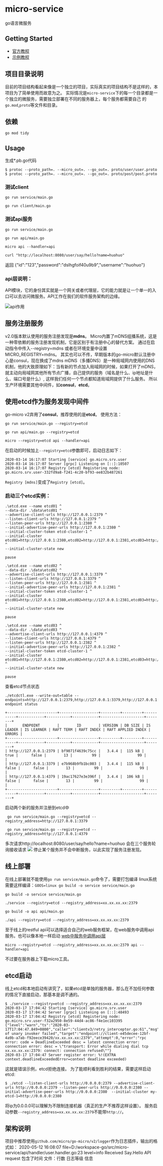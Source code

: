 # micro-service
go语言微服务

## Getting Started

- [官方教程](https://github.com/micro/docs/tree/master/getting-started)
- [示例教程](https://github.com/micro-in-cn/tutorials/tree/master/microservice-in-micro/part1)


## 项目目录说明
目前的项目结构看起来像是一个独立的项目，实际真实的项目结构不是这样的，本项目为了简单使用而故意为之。
实际情况是`micro-service`下的每一个目录都是一个独立的微服务，需要独立部署在不同的服务器上，每个服务都需要自己
的`go.mod`,`proto`等文件和目录。

## 依赖

`go mod tidy`
## Usage
生成*.pb.go代码
```shell
$ protoc --proto_path=. --micro_out=. --go_out=. proto/user/user.proto
$ protoc --proto_path=. --micro_out=. --go_out=. proto/post/post.proto
```
### 测试client
```shell
go run service/main.go
```
```shell
go run client/main.go
```

### 测试api服务
```shell
go run service/main.go
```
```shell
go run api/main.go
```
```shell
micro api --handler=api
```
```shell
curl "http://localhost:8080/user/say/hello?name=huohuo"
```
返回
{"id":"123","password":"dslhgfoif40u9b9","username":"huohuo"}

### api层说明：
API模块，它的身份其实就是一个网关或者代理层，它的能力就是让一个单一的入口可以去访问微服务。API工作在我们的软件服务架构的边缘。

![api作用](https://micro.mu/docs/images/api.png)

## 服务注册服务
v2.0版本默认使用的服务注册发现是**mdns**。
Micro内置了mDNS组播系统，这是一种零依赖的服务注册发现机制，它是区别于有注册中心的替代方案。
通过在启动指令中传入--registry=mdns 或者在环境变量中设置MICRO_REGISTRY=mdns。
其实也可以不传，早期版本的go-micro默认注册中心是consul，现在换成了mdns
mDNS（多播DNS）是一种局域网内使用的DNS机制，他的大致原理如下：当有新的节点加入局域网的时候，如果打开了mDNS，就主动向局域网其他所有节点广播，自己提供的服务（域名是什么、ip地址是什么、端口号是什么）, 这样我们任何一个节点都知道局域网提供了什么服务。
所以生产环境需要其他中间件，如**consul**，**etcd**。

## 使用etcd作为服务发现中间件
go-micro v2弃用了**consul**，推荐使用的是**etcd**。
使用方法：
```shell
go run service/main.go --registry=etcd
```
```shell
go run api/main.go --registry=etcd
```
```shell
micro --registry=etcd api --handler=api
```
在启动的时候加上`--registry=etcd`参数即可，启动日志如下：
```cassandraql
2020-03-14 16:17:07 Starting [service] go.micro.srv.user
2020-03-14 16:17:07 Server [grpc] Listening on [::]:10507
2020-03-14 16:17:07 Registry [etcd] Registering node: go.micro.srv.user-332fd9a8-f241-4c20-bf93-ee832b487261
```
`Registry [mdns]`变成了`Registry [etcd]`。
### 启动三个etcd实例：
```shell script
.\etcd.exe --name etcd01 ^
--data-dir .\data\etcd01 ^
--advertise-client-urls http://127.0.0.1:2379 ^
--listen-client-urls http://127.0.0.1:2379 ^
--listen-peer-urls http://127.0.0.1:2380 ^
--initial-advertise-peer-urls http://127.0.0.1:2380 ^
--initial-cluster-token etcd-cluster-1 ^
--initial-cluster etcd01=http://127.0.0.1:2380,etcd02=http://127.0.0.1:2381,etcd03=http://127.0.0.1:2382 ^
--initial-cluster-state new

pause
```
```shell script
.\etcd.exe --name etcd02 ^
--data-dir .\data\etcd02 ^
--advertise-client-urls http://127.0.0.1:3379 ^
--listen-client-urls http://127.0.0.1:3379 ^
--listen-peer-urls http://127.0.0.1:2381 ^
--initial-advertise-peer-urls http://127.0.0.1:2381 ^
--initial-cluster-token etcd-cluster-1 ^
--initial-cluster etcd01=http://127.0.0.1:2380,etcd02=http://127.0.0.1:2381,etcd03=http://127.0.0.1:2382 ^
--initial-cluster-state new

pause
```
```shell script
.\etcd.exe --name etcd03 ^
--data-dir .\data\etcd03 ^
--advertise-client-urls http://127.0.0.1:4379 ^
--listen-client-urls http://127.0.0.1:4379 ^
--listen-peer-urls http://127.0.0.1:2382 ^
--initial-advertise-peer-urls http://127.0.0.1:2382 ^
--initial-cluster-token etcd-cluster-1 ^
--initial-cluster etcd01=http://127.0.0.1:2380,etcd02=http://127.0.0.1:2381,etcd03=http://127.0.0.1:2382 ^
--initial-cluster-state new

pause
```
查看etcd节点状态
```shell script
./etcdctl.exe --write-out=table --endpoints=http://127.0.0.1:2379,http://127.0.0.1:3379,http://127.0.0.1:4379 endpoint status
```
```shell script
+-----------------------+------------------+---------+---------+-----------+------------+-----------+------------+--------------------+--------+
|       ENDPOINT        |        ID        | VERSION | DB SIZE | IS LEADER | IS LEARNER | RAFT TERM | RAFT INDEX | RAFT APPLIED INDEX | ERRORS |
+-----------------------+------------------+---------+---------+-----------+------------+-----------+------------+--------------------+--------+
| http://127.0.0.1:2379 | bf9071f4639c75cc |   3.4.4 |  115 kB |      true |      false |        13 |         99 |                 99 |        |
| http://127.0.0.1:3379 | e7b968b9fb1bc003 |   3.4.4 |  115 kB |     false |      false |        13 |         99 |                 99 |        |
| http://127.0.0.1:4379 | 19ac17627e3e396f |   3.4.4 |  106 kB |     false |      false |        13 |         99 |                 99 |        |
+-----------------------+------------------+---------+---------+-----------+------------+-----------+------------+--------------------+--------+

```
启动两个新的服务并注册到etcd中
```shell script
 go run service/main.go --registry=etcd --registry_address=http://127.0.0.1:3379
```
```shell script
 go run service/main.go --registry=etcd --registry_address=http://127.0.0.1:4379
```
多次请求http://localhost:8080/user/say/hello?name=huohuo
会在三个服务轮询接收请求
![](./etcd.jpg)
停止某个服务并不会中断服务，以此实现了服务注册发现。

## 线上部署
在线上部署就不能使用`go run service/main.go`命令了，需要打包编译
linux系统需要这样编译：`GOOS=linux go build -o service service/main.go`
```shell script
go build -o service service/main.go
```
```shell
./service --registry=etcd --registry_address=xx.xx.xx.xx:2379
```

```shell script
go build -o api api/main.go
```
```shell script
./api --registry=etcd --registry_address=xx.xx.xx.xx:2379
```
至于线上的restful api可以选择适合自己的web服务框架，在web服务中调用api服务。也可以像本地一样启动
[web中服务中调用api层](https://github.com/micro/examples/tree/master/greeter/api)
```shell
micro --registry=etcd --registry_address=xx.xx.xx.xx:2379 api --handler=api
```
不过要在服务器上下载micro工具。
## etcd启动
线上etcd和本地启动有讲究了，如果etcd是单独的服务器，那么在不加任何参数的情况下直接启动，那基本是调不通的。
```shell script
$ ./service --registry=etcd --registry_address=xx.xx.xx.xx:2379
2020-03-17 17:04:42 Starting [service] go.micro.srv.user
2020-03-17 17:04:42 Server [grpc] Listening on [::]:48493
2020-03-17 17:04:42 Registry [etcd] Registering node: go.micro.srv.user-f32a2950-8e59-44d4-ac86-f4e1ec103395
{"level":"warn","ts":"2020-03-17T17:04:47.849+0800","caller":"clientv3/retry_interceptor.go:61","msg":"retrying of unary invoker failed","target":"endpoint://client-e45decee-12bf-4a9b-a7ab-f92eece39420/xx.xx.xx.xx:2379","attempt":0,"error":"rpc error: code = DeadlineExceeded desc = latest connection error: connection error: desc = \"transport: Error while dialing dial tcp xx.xx.xx.xx:2379: connect: connection refused\""}
2020-03-17 17:04:47 Server register error: %!(EXTRA context.deadlineExceededError=context deadline exceeded)
```
这就是错误示例，etcd拒绝连接。
为了能顺利看到胜利的结果，需要这样启动etcd:
```shell script
$ ./etcd --listen-client-urls http://0.0.0.0:2379 --advertise-client-urls http://0.0.0.0:2379 --listen-peer-urls http://0.0.0.0:2380 --initial-advertise-peer-urls http://0.0.0.0:2380  --initial-cluster my-etcd-1=http://0.0.0.0:2380
```
将ip为0.0.0.0可以理解为不限制连接机器（真正的生产不推荐这样设置）。
服务启动参数`--registry_address=xx.xx.xx.xx:2379`不能带`http://`。

## 架构说明
项目中推荐使用`github.com/micro/go-micro/v2/logger`作为日志插件，输出的格式如：
2020-05-12 16:08:07  file=D:/workspace-go/src/micro-service/api/handler/user.handler.go:23 level=info Received Say.Hello API request
包含了时间 文件：行数 日志等级 信息